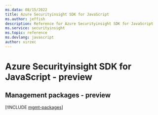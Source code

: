 ```yaml
---
ms.data: 08/15/2022
title: Azure Securityinsight SDK for JavaScript
ms.author: jeffish
description: Reference for Azure Securityinsight SDK for JavaScript
ms.service: securityinsight
ms.topic: reference
ms.devlang: javascript
author: xirzec
---
```

# Azure Securityinsight SDK for JavaScript - preview

## Management packages - preview
[!INCLUDE [mgmt-packages](securityinsight-mgmt-index.md)]